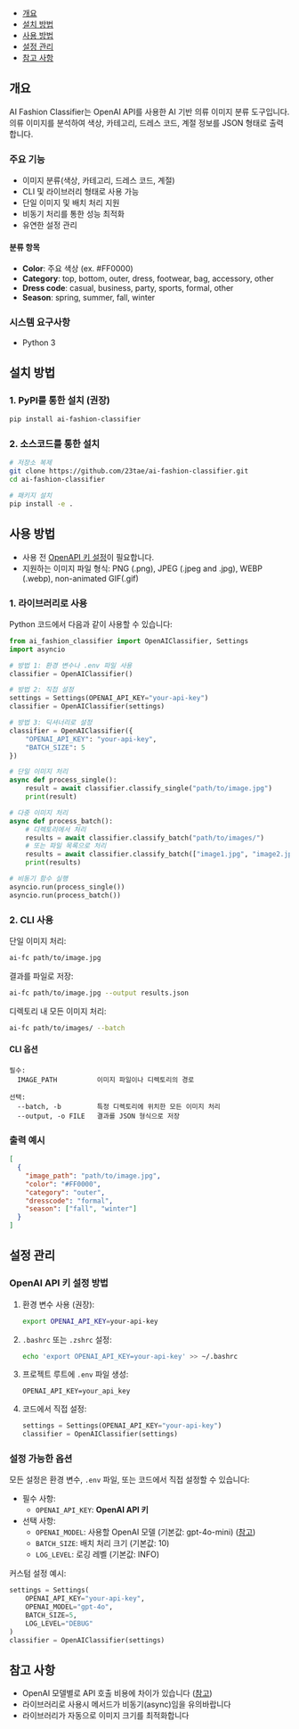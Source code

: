 - [개요](#개요)
- [설치 방법](#설치-방법)
- [사용 방법](#사용-방법)
- [설정 관리](#설정-관리)
- [참고 사항](#참고-사항)

## 개요

AI Fashion Classifier는 OpenAI API를 사용한 AI 기반 의류 이미지 분류 도구입니다. 의류 이미지를 분석하여 색상, 카테고리, 드레스 코드, 계절 정보를 JSON 형태로 출력합니다.

### 주요 기능

- 이미지 분류(색상, 카테고리, 드레스 코드, 계절)
- CLI 및 라이브러리 형태로 사용 가능
- 단일 이미지 및 배치 처리 지원
- 비동기 처리를 통한 성능 최적화
- 유연한 설정 관리

#### 분류 항목

- **Color**: 주요 색상 (ex. #FF0000)
- **Category**: top, bottom, outer, dress, footwear, bag, accessory, other
- **Dress code**: casual, business, party, sports, formal, other
- **Season**: spring, summer, fall, winter

### 시스템 요구사항

- Python 3

## 설치 방법

### 1. PyPI를 통한 설치 (권장)

```bash
pip install ai-fashion-classifier
```

### 2. 소스코드를 통한 설치

```bash
# 저장소 복제
git clone https://github.com/23tae/ai-fashion-classifier.git
cd ai-fashion-classifier

# 패키지 설치
pip install -e .
```

## 사용 방법

- 사용 전 [OpenAPI 키 설정](#openai-api-키-설정-방법)이 필요합니다.
- 지원하는 이미지 파일 형식: PNG (.png), JPEG (.jpeg and .jpg), WEBP (.webp), non-animated GIF(.gif)

### 1. 라이브러리로 사용

Python 코드에서 다음과 같이 사용할 수 있습니다:

```python
from ai_fashion_classifier import OpenAIClassifier, Settings
import asyncio

# 방법 1: 환경 변수나 .env 파일 사용
classifier = OpenAIClassifier()

# 방법 2: 직접 설정
settings = Settings(OPENAI_API_KEY="your-api-key")
classifier = OpenAIClassifier(settings)

# 방법 3: 딕셔너리로 설정
classifier = OpenAIClassifier({
    "OPENAI_API_KEY": "your-api-key",
    "BATCH_SIZE": 5
})

# 단일 이미지 처리
async def process_single():
    result = await classifier.classify_single("path/to/image.jpg")
    print(result)

# 다중 이미지 처리
async def process_batch():
    # 디렉토리에서 처리
    results = await classifier.classify_batch("path/to/images/")
    # 또는 파일 목록으로 처리
    results = await classifier.classify_batch(["image1.jpg", "image2.jpg"])
    print(results)

# 비동기 함수 실행
asyncio.run(process_single())
asyncio.run(process_batch())
```

### 2. CLI 사용

단일 이미지 처리:
```bash
ai-fc path/to/image.jpg
```

결과를 파일로 저장:
```bash
ai-fc path/to/image.jpg --output results.json
```

디렉토리 내 모든 이미지 처리:
```bash
ai-fc path/to/images/ --batch
```

#### CLI 옵션

```
필수:
  IMAGE_PATH          이미지 파일이나 디렉토리의 경로

선택:
  --batch, -b         특정 디렉토리에 위치한 모든 이미지 처리
  --output, -o FILE   결과를 JSON 형식으로 저장
```

### 출력 예시

```json
[
  {
    "image_path": "path/to/image.jpg",
    "color": "#FF0000",
    "category": "outer",
    "dresscode": "formal",
    "season": ["fall", "winter"]
  }
]
```

## 설정 관리

### OpenAI API 키 설정 방법

1. 환경 변수 사용 (권장):
    ```bash
    export OPENAI_API_KEY=your-api-key
    ```

2. `.bashrc` 또는 `.zshrc` 설정:
    ```bash
    echo 'export OPENAI_API_KEY=your-api-key' >> ~/.bashrc
    ```

3. 프로젝트 루트에 `.env` 파일 생성:
    ```
    OPENAI_API_KEY=your_api_key
    ```

4. 코드에서 직접 설정:
    ```python
    settings = Settings(OPENAI_API_KEY="your-api-key")
    classifier = OpenAIClassifier(settings)
    ```

### 설정 가능한 옵션

모든 설정은 환경 변수, `.env` 파일, 또는 코드에서 직접 설정할 수 있습니다:

- 필수 사항:
  - `OPENAI_API_KEY`: **OpenAI API 키**
- 선택 사항:
  - `OPENAI_MODEL`: 사용할 OpenAI 모델 (기본값: gpt-4o-mini) ([참고](https://platform.openai.com/docs/models))
  - `BATCH_SIZE`: 배치 처리 크기 (기본값: 10)
  - `LOG_LEVEL`: 로깅 레벨 (기본값: INFO)

커스텀 설정 예시:
```python
settings = Settings(
    OPENAI_API_KEY="your-api-key",
    OPENAI_MODEL="gpt-4o",
    BATCH_SIZE=5,
    LOG_LEVEL="DEBUG"
)
classifier = OpenAIClassifier(settings)
```

## 참고 사항

- OpenAI 모델별로 API 호출 비용에 차이가 있습니다 ([참고](https://platform.openai.com/docs/pricing))
- 라이브러리로 사용시 메서드가 비동기(async)임을 유의바랍니다
- 라이브러리가 자동으로 이미지 크기를 최적화합니다
